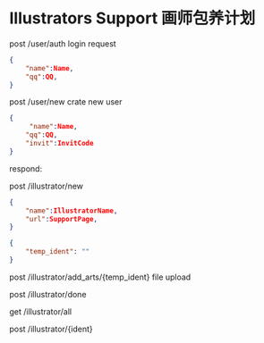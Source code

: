 # Illustrators Support 画师包养计划

post /user/auth login 
request
```json
{
    "name":Name,
    "qq":QQ,
}
```
post /user/new crate new user

```json
{
     "name":Name,
    "qq":QQ,
    "invit":InvitCode
}
```

respond:


post  /illustrator/new

```json
{
    "name":IllustratorName,
    "url":SupportPage,
}
```

```json
{
    "temp_ident": ""
}

```


post /illustrator/add_arts/{temp_ident}
file upload

post /illustrator/done

get /illustrator/all

post /illustrator/{ident}

